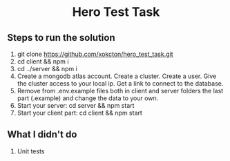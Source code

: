 <h1 align="center">Hero Test Task</h1>

## Steps to run the solution

1. git clone https://github.com/xokcton/hero_test_task.git
1. cd client && npm i
1. cd ../server && npm i
1. Create a mongodb atlas account. Create a cluster. Create a user. Give the cluster access to your local ip. Get a link to connect to the database.
1. Remove from .env.example files both in client and server folders the last part (.example) and change the data to your own.
1. Start your server: cd server && npm start
1. Start your client part: cd client && npm start

## What I didn't do

1. Unit tests